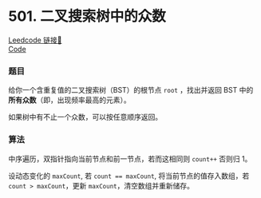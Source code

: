 # 501. 二叉搜索树中的众数 

[Leedcode 链接🔗](https://leetcode.cn/problems/find-mode-in-binary-search-tree/description/)  
[Code](https://github.com/alstondu/lc/blob/main/501/501.cpp)

### 题目

给你一个含重复值的二叉搜索树（BST）的根节点 ```root``` ，找出并返回 BST 中的**所有众数**（即，出现频率最高的元素）。

如果树中有不止一个众数，可以按任意顺序返回。


### 算法

中序遍历，双指针指向当前节点和前一节点，若而这相同则 ```count++``` 否则归 $1$。

设动态变化的 ```maxCount```, 若 ```count == maxCount```,  将当前节点的值存入数组，若 ```count > maxCount```，更新 ```maxCount```，清空数组并重新储存。